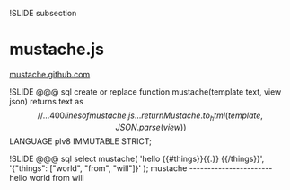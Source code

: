 !SLIDE subsection
# mustache.js
[mustache.github.com](http://mustache.github.com/)

!SLIDE
    @@@ sql
    create or replace function
    mustache(template text, view json)
    returns text as $$
      // …400 lines of mustache.js…
      return Mustache.to_html(
        template, JSON.parse(view))
    $$ LANGUAGE plv8 IMMUTABLE STRICT;

!SLIDE
    @@@ sql
    select mustache(
      'hello {{#things}}{{.}} {{/things}}',
      '{"things": ["world", "from", "will"]}'
    );
             mustache
      -----------------------
       hello world from will

